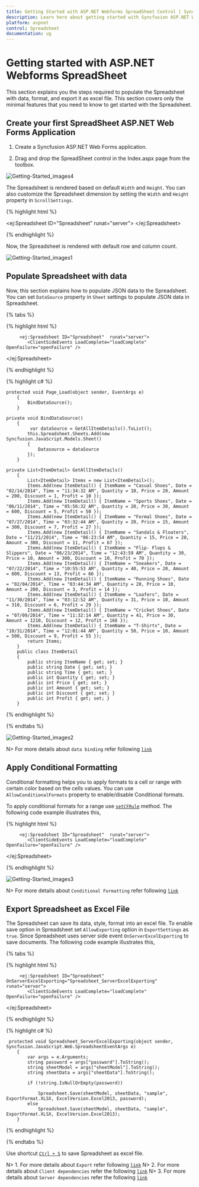```yaml
---
title: Getting Started with ASP.NET Webforms SpreadSheet Control | Syncfusion
description: Learn here about getting started with Syncfusion ASP.NET Webforms SpreadSheet Control, its elements, and more.
platform: aspnet
control: Spreadsheet
documentation: ug
---
```

# Getting started with ASP.NET Webforms SpreadSheet

This section explains you the steps required to populate the Spreadsheet with data, format, and export it as excel file. This section covers only the minimal features that you need to know to get started with the Spreadsheet.

## Create your first SpreadSheet ASP.NET Web Forms Application

1. Create a Syncfusion ASP.NET Web Forms application.

2. Drag and drop the SpreadSheet control in the Index.aspx page from the toolbox.
 
 ![Getting-Started_images4](Getting-Started_images/Getting-Started_img4.png)


The Spreadsheet is rendered based on default `Width` and `Height`. You can also customize the Spreadsheet dimension by setting the `Width` and `Height` property in `ScrollSettings`.

{% highlight html %}

<ej:Spreadsheet ID="Spreadsheet" runat="server">
            <ScrollSettings Width="100%" Height="100%" IsResponsive="true" />
</ej:Spreadsheet>

{% endhighlight %}

Now, the Spreadsheet is rendered with default row and column count.

![Getting-Started_images1](Getting-Started_images/Getting-Started_img1.png)

## Populate Spreadsheet with data

Now, this section explains how to populate JSON data to the Spreadsheet. You can set `DataSource` property in `Sheet` settings to populate JSON data in Spreadsheet.

{% tabs %}

{% highlight html %}

         <ej:Spreadsheet ID="Spreadsheet"  runat="server">
            <ClientSideEvents LoadComplete="loadComplete" OpenFailure="openFailure" />
</ej:Spreadsheet>

<script type="text/javascript">
        function loadComplete(args) {
            var excelFormat = this.XLFormat;
            if (!this.isImport) {
                this.setWidthToColumns([142, 132, 110, 105, 102, 112, 122, 122, 102]);
                excelFormat.format({ "style": { "font-weight": "bold" } }, "A1:H1");
                excelFormat.format({ "type": "currency" }, "E2:H11");
                this.XLRibbon.updateRibbonIcons();
            }
        }
        function openFailure(args) {
            this.alert(args.statusText);
        }
 </script>
{% endhighlight %}



{% highlight c# %}


    protected void Page_Load(object sender, EventArgs e)
        {
            BindDataSource();
        }

    private void BindDataSource()
        {
             var dataSource = GetAllItemDetails().ToList();
            this.Spreadsheet.Sheets.Add(new Syncfusion.JavaScript.Models.Sheet()
            {
                Datasource = dataSource
            });
        }

    private List<ItemDetail> GetAllItemDetails()
        {
            List<ItemDetail> Items = new List<ItemDetail>();
            Items.Add(new ItemDetail() { ItemName = "Casual Shoes", Date = "02/14/2014", Time = "11:34:32 AM", Quantity = 10, Price = 20, Amount = 200, Discount = 1, Profit = 10 });
            Items.Add(new ItemDetail() { ItemName = "Sports Shoes", Date = "06/11/2014", Time = "05:56:32 AM", Quantity = 20, Price = 30, Amount = 600, Discount = 5, Profit = 50 });
            Items.Add(new ItemDetail() { ItemName = "Formal Shoes", Date = "07/27/2014", Time = "03:32:44 AM", Quantity = 20, Price = 15, Amount = 300, Discount = 7, Profit = 27 });
            Items.Add(new ItemDetail() { ItemName = "Sandals & Floaters", Date = "11/21/2014", Time = "06:23:54 AM", Quantity = 15, Price = 20, Amount = 300, Discount = 11, Profit = 67 });
            Items.Add(new ItemDetail() { ItemName = "Flip- Flops & Slippers", Date = "06/23/2014", Time = "12:43:59 AM", Quantity = 30, Price = 10, Amount = 300, Discount = 10, Profit = 70 });
            Items.Add(new ItemDetail() { ItemName = "Sneakers", Date = "07/22/2014", Time = "10:55:53 AM", Quantity = 40, Price = 20, Amount = 800, Discount = 13, Profit = 66 });
            Items.Add(new ItemDetail() { ItemName = "Running Shoes", Date = "02/04/2014", Time = "03:44:34 AM", Quantity = 20, Price = 10, Amount = 200, Discount = 3, Profit = 14 });
            Items.Add(new ItemDetail() { ItemName = "Loafers", Date = "11/30/2014", Time = "03:12:52 AM", Quantity = 31, Price = 10, Amount = 310, Discount = 6, Profit = 29 });
            Items.Add(new ItemDetail() { ItemName = "Cricket Shoes", Date = "07/09/2014", Time = "11:32:14 AM", Quantity = 41, Price = 30, Amount = 1210, Discount = 12, Profit = 166 });
            Items.Add(new ItemDetail() { ItemName = "T-Shirts", Date = "10/31/2014", Time = "12:01:44 AM", Quantity = 50, Price = 10, Amount = 500, Discount = 9, Profit = 55 });
            return Items;
        }
        public class ItemDetail
        {
            public string ItemName { get; set; }
            public string Date { get; set; }
            public string Time { get; set; }
            public int Quantity { get; set; }
            public int Price { get; set; }
            public int Amount { get; set; }
            public int Discount { get; set; }
            public int Profit { get; set; }
        }

{% endhighlight %}

{% endtabs %}


![Getting-Started_images2](Getting-Started_images/Getting-Started_img2.png)

N> For more details about `data binding` refer following [`link`](http://help.syncfusion.com/aspnet/spreadsheet/data-binding "link")

## Apply Conditional Formatting

Conditional formatting helps you to apply formats to a cell or range with certain color based on the cells values. You can use `AllowConditionalFormats` property to enable/disable Conditional formats.

To apply conditional formats for a range use [`setCFRule`](https://help.syncfusion.com/api/js/ejspreadsheet#methods:xlcformat-setcfrule) method. The following code example illustrates this,

{% highlight html %}

         <ej:Spreadsheet ID="Spreadsheet"  runat="server">
            <ClientSideEvents LoadComplete="loadComplete" OpenFailure="openFailure" />
</ej:Spreadsheet>
        
<script type="text/javascript">
       function loadComplete() {                
              this.XLCFormat.setCFRule({ "action": "greaterthan", "inputs": ["10"], "color": "redft", "range": "D2:D8" });
         }
</script>

{% endhighlight %}

![Getting-Started_images3](Getting-Started_images/Getting-Started_img3.png)

N> For more details about `Conditional Formatting` refer following [`link`](http://help.syncfusion.com/js/spreadsheet/data-presentation#conditional-formatting "link")

## Export Spreadsheet as Excel File

The Spreadsheet can save its data, style, format into an excel file. To enable save option in Spreadsheet set `AllowExporting` option in `ExportSettings` as `true`. Since Spreadsheet uses server side event `OnServerExcelExporting` to save documents. The following code example illustrates this,

{% tabs %}

{% highlight html %}

         <ej:Spreadsheet ID="Spreadsheet" OnServerExcelExporting="Spreadsheet_ServerExcelExporting" runat="server">
            <ClientSideEvents LoadComplete="loadComplete" OpenFailure="openFailure" />
</ej:Spreadsheet>

{% endhighlight %}



{% highlight c# %}


     protected void Spreadsheet_ServerExcelExporting(object sender, Syncfusion.JavaScript.Web.SpreadsheetEventArgs e)
        {
            var args = e.Arguments;
            string password = args["password"].ToString();
            string sheetModel = args["sheetModel"].ToString();
            string sheetData = args["sheetData"].ToString();

            if (!string.IsNullOrEmpty(password))
                
                Spreadsheet.Save(sheetModel, sheetData, "sample", ExportFormat.XLSX, ExcelVersion.Excel2013, password);
            else
                Spreadsheet.Save(sheetModel, sheetData, "sample", ExportFormat.XLSX, ExcelVersion.Excel2013);
        }


{% endhighlight %}

{% endtabs %}

Use shortcut [`Ctrl + S`](http://help.syncfusion.com/aspnet/spreadsheet/keyboard-shortcuts "Ctrl + S") to save Spreadsheet as excel file.

N> 1. For more details about `Export` refer following [`link`](http://help.syncfusion.com/aspnet/spreadsheet/open-and-save#save "link")
N> 2. For more details about `Client dependencies` refer the following [`link`](https://help.syncfusion.com/aspnet/spreadsheet/dependencies "link")
N> 3. For more details about `Server dependencies` refer the following [`link`](https://help.syncfusion.com/aspnet/spreadsheet/open-and-save#server-dependencies "link")


